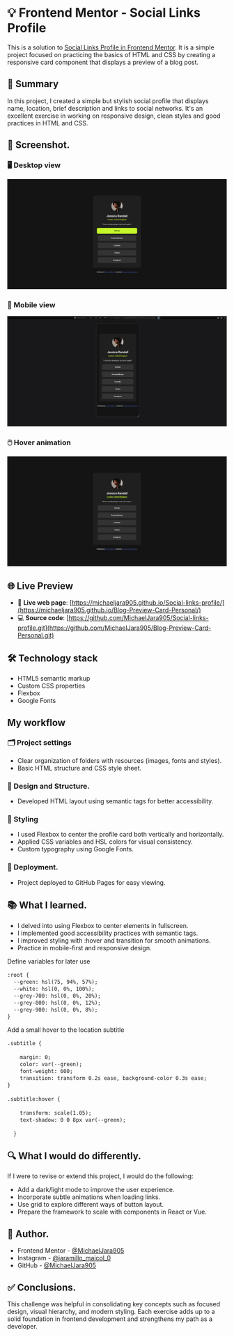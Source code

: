 # 💡 Frontend Mentor - Social Links Profile
This is a solution to [Social Links Profile in Frontend Mentor](https://www.frontendmentor.io/learning-paths/getting-started-on-frontend-mentor-XJhRWRREZd/steps/66e1acc75832c087f249d579/challenge/start). It is a simple project focused on practicing the basics of HTML and CSS by creating a responsive card component that displays a preview of a blog post.

## 📌 Summary
In this project, I created a simple but stylish social profile that displays name, location, brief description and links to social networks. It's an excellent exercise in working on responsive design, clean styles and good practices in HTML and CSS.

## 📸 Screenshot.
### 🖥️ Desktop view
![](./design/designDesktop.png)

### 📱 Mobile view
![](./design/designMovil.png)

### 🖱️ Hover animation
![](./design/activeStates.png)

## 🌐 Live Preview
- 🔗 **Live web page**: [https://michaeljara905.github.io/Social-links-profile/](https://michaeljara905.github.io/Blog-Preview-Card-Personal/)
- 💻 **Source code**: [https://github.com/MichaelJara905/Social-links-profile.git](https://github.com/MichaelJara905/Blog-Preview-Card-Personal.git)

## 🛠️ Technology stack
- HTML5 semantic markup
- Custom CSS properties
- Flexbox
- Google Fonts

## My workflow
### 🗂️ Project settings
- Clear organization of folders with resources (images, fonts and styles).
- Basic HTML structure and CSS style sheet.

### 🧱 Design and Structure.
- Developed HTML layout using semantic tags for better accessibility.

### 🎨 Styling
- I used Flexbox to center the profile card both vertically and horizontally.
- Applied CSS variables and HSL colors for visual consistency.
- Custom typography using Google Fonts.

### 🚀 Deployment.
- Project deployed to GitHub Pages for easy viewing.

## 📚 What I learned.
- I delved into using Flexbox to center elements in fullscreen.
- I implemented good accessibility practices with semantic tags.
- I improved styling with :hover and transition for smooth animations.
- Practice in mobile-first and responsive design.

Define variables for later use

    :root {
      --green: hsl(75, 94%, 57%);
      --white: hsl(0, 0%, 100%);
      --grey-700: hsl(0, 0%, 20%);
      --grey-800: hsl(0, 0%, 12%);
      --grey-900: hsl(0, 0%, 8%);
    }

Add a small hover to the location subtitle

    .subtitle {

        margin: 0;
        color: var(--green);
        font-weight: 600;
        transition: transform 0.2s ease, background-color 0.3s ease;
    }

    .subtitle:hover {

        transform: scale(1.05);
        text-shadow: 0 0 8px var(--green);
        
      }

## 🔍 What I would do differently.

If I were to revise or extend this project, I would do the following:

- Add a dark/light mode to improve the user experience.
- Incorporate subtle animations when loading links.
- Use grid to explore different ways of button layout.
- Prepare the framework to scale with components in React or Vue.

## 👤 Author.
- Frontend Mentor - [@MichaelJara905](https://www.frontendmentor.io/profile/MichaelJara905)
- Instagram - [@jaramillo_maicol_0](https://www.instagram.com/jaramillo_maicol_0)
- GitHub - [@MichaelJara905](https://github.com/MichaelJara905)

## ✅ Conclusions. 
This challenge was helpful in consolidating key concepts such as focused design, visual hierarchy, and modern styling. Each exercise adds up to a solid foundation in frontend development and strengthens my path as a developer.
